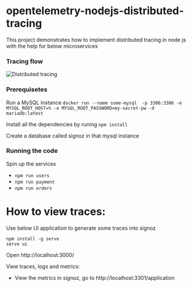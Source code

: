 # opentelemetry-nodejs-distributed-tracing

This project demonstrates how to implement distributed tracing in node js with the help for below microservices
### Tracing flow
![Distributed tracing](service-flow.png)

### Prerequisetes

Run a MySQL instance
`docker run --name some-mysql  -p 3306:3306 -e MYSQL_ROOT_HOST=% -e MYSQL_ROOT_PASSWORD=my-secret-pw -d mariadb:latest`

Install all the dependencies by runing `npm install`

Create a database called signoz in that mysql instance

### Running the code

Spin up the services

- `npm run users`
- `npm run payment`
- `npm run orders`

# How to view traces:

Use below UI application to generate some traces into signoz
```
npm install -g serve
serve ui

```

Open http://localhost:3000/


View traces, logs and metrics:

- View the metrics in signoz, go to http://localhost:3301/application 
